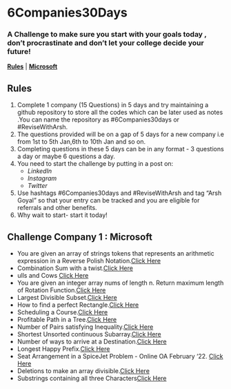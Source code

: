 # 6Companies30Days
### A Challenge to make sure you start with your goals today , don’t procrastinate and don’t let your college decide your future!

[**Rules**](https://github.com/skjeswani2001/6Companies30Days/edit/main/README.md#rules) | [**Microsoft**](https://github.com/skjeswani2001/6Companies30Days/edit/main/README.md#challenge-company-1--microsoft)



## **Rules**
1. Complete 1 company (15 Questions) in 5 days and try maintaining a github repository to store all the codes which can be later used as notes .You can name the repository as #6Companies30days or #ReviseWithArsh.
2. The questions provided will be on a gap of 5 days for a new company i.e from 1st to 5th Jan,6th to 10th Jan and so on.
3. Completing questions in these 5 days can be in any format - 3 questions a day or maybe 6 questions a day.
4. You need to start the challenge by putting in a post on:
   - _LinkedIn_
   - _Instagram_ 
   - _Twitter_
5. Use hashtags #6Companies30days and #ReviseWithArsh and tag “Arsh Goyal” so that your entry can be tracked and you are eligible for referrals and other benefits.
6. Why wait to start- start it today!



## Challenge Company 1 : **Microsoft**
- You are given an array of strings tokens that represents an arithmetic expression in a Reverse Polish Notation.[Click Here](https://github.com/skjeswani2001/6Companies30Days/blob/main/MS:01.md)
- Combination Sum with a twist.[Click Here]()
- ulls and Cows [Click Here]()
- You are given an integer array nums of length n. Return maximum length of Rotation Function.[Click Here]()
- Largest Divisible Subset.[Click Here]()
- How to find a perfect Rectangle.[Click Here]()
- Scheduling a Course.[Click Here]()
- Profitable Path in a Tree.[Click Here]()
- Number of Pairs satisfying Inequality.[Click Here]()
- Shortest Unsorted continuous Subarray.[Click Here]()
- Number of ways to arrive at a Destination.[Click Here]()
- Longest Happy Prefix.[Click Here]()
- Seat Arrangement in a SpiceJet Problem - Online OA February ‘22. [Click Here]()
- Deletions to make an array divisible.[Click Here]()
- Substrings containing all three Characters[Click Here]()
